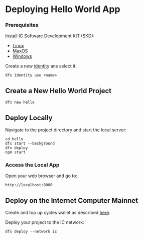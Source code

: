 # Deploying Hello World App

### Prerequisites
Install IC Software Development KIT (SKD):
- [Linux](IC_SDK_Linux.md)
- [MaxOS](IC_SDK_MacOS.md)
- [Windows](IC_SDK_Windows.md)

Create a new [identity](DFX_Wallet.md) ans select it:

```shell
dfx identity use <name>
```

## Create a New Hello World Project

```shell
dfx new hello
```

## Deploy Locally

Navigate to the project directory and start the local server:

```shell
cd hello
dfx start --background
dfx deploy
npm start
```

### Access the Local App

Open your web browser and go to:

```
http://localhost:8080
```

## Deploy on the Internet Computer Mainnet

Create and top up cycles wallet as described [here](DFX_Wallet.md).

Deploy your project to the IC network:

```shell
dfx deploy --network ic
```
